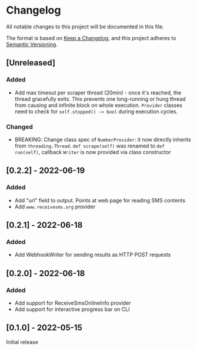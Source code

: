 # Changelog
All notable changes to this project will be documented in this file.

The format is based on [Keep a Changelog](https://keepachangelog.com/en/1.0.0/),
and this project adheres to [Semantic Versioning](https://semver.org/spec/v2.0.0.html).

## [Unreleased]


### Added

- Add max timeout per scraper thread (20min) - once it's reached, the thread
  gracefully exits. This prevents one long-running or hung thread from causing
  and infinite block on whole execution. `Provider` classes need to check for
  `self.stopped() -> bool` during execution cycles.

### Changed

- BREAKING: Change class spec of `NumberProvider`: it now directly inherits from
  `threading.Thread`. `def scrape(self)` was renamed to `def run(self)`, callback
  `Writer` is now provided via class constructor

## [0.2.2] - 2022-06-19

### Added

- Add "url" field to output. Points at web page for reading SMS contents
- Add `www.receivesms.org` provider

## [0.2.1] - 2022-06-18

### Added

- Add WebhookWriter for sending results as HTTP POST requests

## [0.2.0] - 2022-06-18

### Added

- Add support for ReceiveSmsOnlineInfo provider
- Add support for interactive progress bar on CLI

## [0.1.0] - 2022-05-15

Initial release
